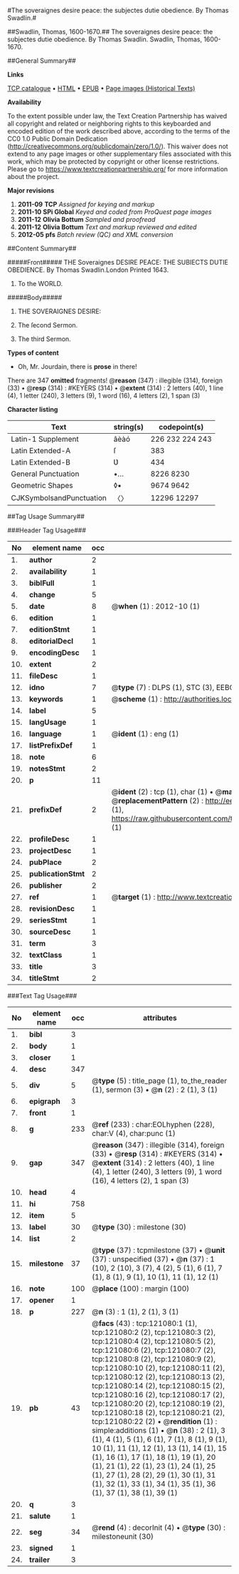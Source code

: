 #The soveraignes desire peace: the subjectes dutie obedience. By Thomas Swadlin.#

##Swadlin, Thomas, 1600-1670.##
The soveraignes desire peace: the subjectes dutie obedience. By Thomas Swadlin.
Swadlin, Thomas, 1600-1670.

##General Summary##

**Links**

[TCP catalogue](http://www.ota.ox.ac.uk/tcp/)  • 
[HTML](http://tei.it.ox.ac.uk/tcp/Texts-HTML/free/A94/A94139.html)  • 
[EPUB](http://tei.it.ox.ac.uk/tcp/Texts-EPUB/free/A94/A94139.epub) • 
[Page images (Historical Texts)](https://historicaltexts.jisc.ac.uk/eebo-99868724e)

**Availability**

To the extent possible under law, the Text Creation Partnership has waived all copyright and related or neighboring rights to this keyboarded and encoded edition of the work described above, according to the terms of the CC0 1.0 Public Domain Dedication (http://creativecommons.org/publicdomain/zero/1.0/). This waiver does not extend to any page images or other supplementary files associated with this work, which may be protected by copyright or other license restrictions. Please go to https://www.textcreationpartnership.org/ for more information about the project.

**Major revisions**

1. __2011-09__ __TCP__ *Assigned for keying and markup*
1. __2011-10__ __SPi Global__ *Keyed and coded from ProQuest page images*
1. __2011-12__ __Olivia Bottum__ *Sampled and proofread*
1. __2011-12__ __Olivia Bottum__ *Text and markup reviewed and edited*
1. __2012-05__ __pfs__ *Batch review (QC) and XML conversion*

##Content Summary##

#####Front#####
THE Soveraignes DESIRE PEACE: THE SUBIECTS DUTIE OBEDIENCE. By Thomas Swadlin.London Printed 1643.
1. To the WORLD.

#####Body#####

1. THE SOVERAIGNES DESIRE:

1. The ſecond Sermon.

1. The third Sermon.

**Types of content**

  * Oh, Mr. Jourdain, there is **prose** in there!

There are 347 **omitted** fragments! 
 @__reason__ (347) : illegible (314), foreign (33)  •  @__resp__ (314) : #KEYERS (314)  •  @__extent__ (314) : 2 letters (40), 1 line (4), 1 letter (240), 3 letters (9), 1 word (16), 4 letters (2), 1 span (3)

**Character listing**


|Text|string(s)|codepoint(s)|
|---|---|---|
|Latin-1 Supplement|âèàó|226 232 224 243|
|Latin Extended-A|ſ|383|
|Latin Extended-B|Ʋ|434|
|General Punctuation|•…|8226 8230|
|Geometric Shapes|◊▪|9674 9642|
|CJKSymbolsandPunctuation|〈〉|12296 12297|

##Tag Usage Summary##

###Header Tag Usage###

|No|element name|occ|attributes|
|---|---|---|---|
|1.|__author__|2||
|2.|__availability__|1||
|3.|__biblFull__|1||
|4.|__change__|5||
|5.|__date__|8| @__when__ (1) : 2012-10 (1)|
|6.|__edition__|1||
|7.|__editionStmt__|1||
|8.|__editorialDecl__|1||
|9.|__encodingDesc__|1||
|10.|__extent__|2||
|11.|__fileDesc__|1||
|12.|__idno__|7| @__type__ (7) : DLPS (1), STC (3), EEBO-CITATION (1), PROQUEST (1), VID (1)|
|13.|__keywords__|1| @__scheme__ (1) : http://authorities.loc.gov/ (1)|
|14.|__label__|5||
|15.|__langUsage__|1||
|16.|__language__|1| @__ident__ (1) : eng (1)|
|17.|__listPrefixDef__|1||
|18.|__note__|6||
|19.|__notesStmt__|2||
|20.|__p__|11||
|21.|__prefixDef__|2| @__ident__ (2) : tcp (1), char (1)  •  @__matchPattern__ (2) : ([0-9\-]+):([0-9IVX]+) (1), (.+) (1)  •  @__replacementPattern__ (2) : http://eebo.chadwyck.com/downloadtiff?vid=$1&page=$2 (1), https://raw.githubusercontent.com/textcreationpartnership/Texts/master/tcpchars.xml#$1 (1)|
|22.|__profileDesc__|1||
|23.|__projectDesc__|1||
|24.|__pubPlace__|2||
|25.|__publicationStmt__|2||
|26.|__publisher__|2||
|27.|__ref__|1| @__target__ (1) : http://www.textcreationpartnership.org/docs/. (1)|
|28.|__revisionDesc__|1||
|29.|__seriesStmt__|1||
|30.|__sourceDesc__|1||
|31.|__term__|3||
|32.|__textClass__|1||
|33.|__title__|3||
|34.|__titleStmt__|2||


###Text Tag Usage###

|No|element name|occ|attributes|
|---|---|---|---|
|1.|__bibl__|3||
|2.|__body__|1||
|3.|__closer__|1||
|4.|__desc__|347||
|5.|__div__|5| @__type__ (5) : title_page (1), to_the_reader (1), sermon (3)  •  @__n__ (2) : 2 (1), 3 (1)|
|6.|__epigraph__|3||
|7.|__front__|1||
|8.|__g__|233| @__ref__ (233) : char:EOLhyphen (228), char:V (4), char:punc (1)|
|9.|__gap__|347| @__reason__ (347) : illegible (314), foreign (33)  •  @__resp__ (314) : #KEYERS (314)  •  @__extent__ (314) : 2 letters (40), 1 line (4), 1 letter (240), 3 letters (9), 1 word (16), 4 letters (2), 1 span (3)|
|10.|__head__|4||
|11.|__hi__|758||
|12.|__item__|5||
|13.|__label__|30| @__type__ (30) : milestone (30)|
|14.|__list__|2||
|15.|__milestone__|37| @__type__ (37) : tcpmilestone (37)  •  @__unit__ (37) : unspecified (37)  •  @__n__ (37) : 1 (10), 2 (10), 3 (7), 4 (2), 5 (1), 6 (1), 7 (1), 8 (1), 9 (1), 10 (1), 11 (1), 12 (1)|
|16.|__note__|100| @__place__ (100) : margin (100)|
|17.|__opener__|1||
|18.|__p__|227| @__n__ (3) : 1 (1), 2 (1), 3 (1)|
|19.|__pb__|43| @__facs__ (43) : tcp:121080:1 (1), tcp:121080:2 (2), tcp:121080:3 (2), tcp:121080:4 (2), tcp:121080:5 (2), tcp:121080:6 (2), tcp:121080:7 (2), tcp:121080:8 (2), tcp:121080:9 (2), tcp:121080:10 (2), tcp:121080:11 (2), tcp:121080:12 (2), tcp:121080:13 (2), tcp:121080:14 (2), tcp:121080:15 (2), tcp:121080:16 (2), tcp:121080:17 (2), tcp:121080:20 (2), tcp:121080:19 (2), tcp:121080:18 (2), tcp:121080:21 (2), tcp:121080:22 (2)  •  @__rendition__ (1) : simple:additions (1)  •  @__n__ (38) : 2 (1), 3 (1), 4 (1), 5 (1), 6 (1), 7 (1), 8 (1), 9 (1), 10 (1), 11 (1), 12 (1), 13 (1), 14 (1), 15 (1), 16 (1), 17 (1), 18 (1), 19 (1), 20 (1), 21 (1), 22 (1), 23 (1), 24 (1), 25 (1), 27 (1), 28 (2), 29 (1), 30 (1), 31 (1), 32 (1), 33 (1), 34 (1), 35 (1), 36 (1), 37 (1), 38 (1), 39 (1)|
|20.|__q__|3||
|21.|__salute__|1||
|22.|__seg__|34| @__rend__ (4) : decorInit (4)  •  @__type__ (30) : milestoneunit (30)|
|23.|__signed__|1||
|24.|__trailer__|3||

